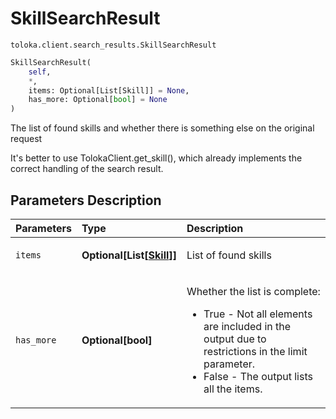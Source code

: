 # SkillSearchResult
`toloka.client.search_results.SkillSearchResult`

```python
SkillSearchResult(
    self,
    *,
    items: Optional[List[Skill]] = None,
    has_more: Optional[bool] = None
)
```

The list of found skills and whether there is something else on the original request


It's better to use TolokaClient.get_skill(), which already implements the correct handling of the search result.

## Parameters Description

| Parameters | Type | Description |
| :----------| :----| :-----------|
`items`|**Optional\[List\[[Skill](toloka.client.skill.Skill.md)\]\]**|<p>List of found skills</p>
`has_more`|**Optional\[bool\]**|<p>Whether the list is complete:<ul><li>True - Not all elements are included in the output due to restrictions in the limit parameter.</li><li>False - The output lists all the items.</li></ul></p>
